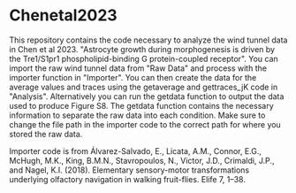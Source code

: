 # Chenetal2023

This repository contains the code necessary to analyze the wind tunnel data in Chen et al 2023. "Astrocyte growth during morphogenesis is driven by the Tre1/S1pr1 phospholipid-binding G protein-coupled receptor". You can import the raw wind tunnel data from "Raw Data" and process with the importer function in "Importer". You can then create the data for the average values and traces using the getaverage and gettraces_jK code in "Analysis". Alternatively you can run the getdata function to output the data used to produce Figure S8. The getdata function contains the necessary information to separate the raw data into each condition. Make sure to change the file path in the importer code to the correct path for where you stored the raw data.

Importer code is from Álvarez-Salvado, E., Licata, A.M., Connor, E.G., McHugh, M.K., King, B.M.N., Stavropoulos, N., Victor, J.D., Crimaldi, J.P., and Nagel, K.I. (2018). Elementary sensory-motor transformations underlying olfactory navigation in walking fruit-flies. Elife 7, 1–38.


